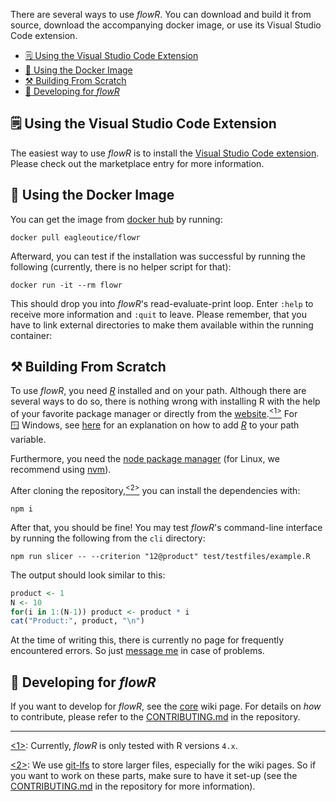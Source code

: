 There are several ways to use *flowR*.
You can download and build it from source, download the accompanying docker image, or use its Visual Studio Code extension.

<!-- TOC -->
- [🗒️ Using the Visual Studio Code Extension](#️-using-the-visual-studio-code-extension)
- [🐳️ Using the Docker Image](#️-using-the-docker-image)
- [⚒️ Building From Scratch](#️-building-from-scratch)
- [📜 Developing for *flowR*](#-developing-for-flowr)
<!-- TOC -->

## 🗒️ Using the Visual Studio Code Extension

The easiest way to use *flowR* is to install the [Visual Studio Code extension](https://marketplace.visualstudio.com/items?itemName=code-inspect.vscode-flowr). Please check out the marketplace entry for more information.

## 🐳️ Using the Docker Image

You can get the image from [docker hub](https://hub.docker.com/r/eagleoutice/flowr) by running:

```shell
docker pull eagleoutice/flowr
```

Afterward, you can test if the installation was successful by running the following (currently, there is no helper script for that):

```shell
docker run -it --rm flowr
```

This should drop you into *flowR*'s read-evaluate-print loop.
Enter `:help` to receive more information and `:quit` to leave.
Please remember, that you have to link external directories to make them available within the running container:

## ⚒️ Building From Scratch

To use *flowR*, you need [*R*](https://www.r-project.org/) installed and on your path.
Although there are several ways to do so, there is nothing wrong with installing&nbsp;R with the help of your favorite package manager or directly from the [website](https://cloud.r-project.org/).<a href="#note1" id="note1ref"><sup>&lt;1&gt;</sup></a>
For 🪟&nbsp;Windows, see [here](https://www.hanss.info/sebastian/post/rtools-path/) for an explanation on how to add [*R*](https://www.r-project.org/) to your path variable.

Furthermore, you need the [node package manager](https://www.npmjs.com/) (for Linux, we recommend using [nvm](https://github.com/nvm-sh/nvm)).

After cloning the repository,<a href="#note2" id="note2ref"><sup>&lt;2&gt;</sup></a> you can install the dependencies with:

```shell
npm i
```

After that, you should be fine! You may test *flowR*'s command-line interface by running the following from the `cli` directory:

```shell
npm run slicer -- --criterion "12@product" test/testfiles/example.R
```

The output should look similar to this:

```R
product <- 1
N <- 10
for(i in 1:(N-1)) product <- product * i
cat("Product:", product, "\n")
```

At the time of writing this, there is currently no page for frequently encountered errors. So just [message me](mailto:florian.sihler@uni-ulm.de) in case of problems.

## 📜 Developing for *flowR*

If you want to develop for *flowR*, see the [core](https://github.com/Code-Inspect/flowr/wiki/Core) wiki page.
For details on *how* to contribute, please refer to the [CONTRIBUTING.md](https://github.com/Code-Inspect/flowr/blob/main/.github/CONTRIBUTING.md) in the repository.

-----
<a id="note1" href="#note1ref">&lt;1&gt;</a>: Currently, *flowR* is only tested with R versions `4.x`.

<a id="note2" href="#note2ref">&lt;2&gt;</a>: We use
[git-lfs](https://git-lfs.com/) to store larger files, especially for the wiki pages. So if you want to work on these parts, make sure to have it set-up (see the [CONTRIBUTING.md](https://github.com/Code-Inspect/flowr/blob/main/.github/CONTRIBUTING.md) in the repository for more information).
